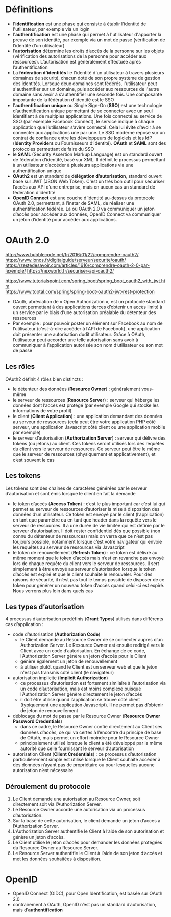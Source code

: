 # Définitions

- l'**identification** est une phase qui consiste à établir l'identité de l'utilisateur, par exemple via un login
- l'**authentification** est une phase qui permet à l'utilisateur d'apporter la preuve de son identité, par exemple via un mot de passe (vérification de l’identité d’un utilisateur)
- l’**autorisation** détermine les droits d’accès de la personne sur les objets (vérification des autorisations de la personne pour accéder aux ressources). L’autorisation est généralement effectuée après l’authentification
- La **fédération d'identités** lie l'identité d'un utilisateur à travers plusieurs domaines de sécurité, chacun doté de son propre système de gestion des identités. Lorsque deux domaines sont fédérés, l'utilisateur peut s'authentifier sur un domaine, puis accéder aux ressources de l'autre domaine sans avoir à s’authentifier une seconde fois. Une composante importante de la fédération d'identité est le SSO
- l'**authentification unique** ou Single Sign-On (**SSO**) est une technologie d’authentification unique permettant de se connecter avec un seul identifiant à de multiples applications. Une fois connecté au service de SSO (par exemple Facebook Connect), le service indique à chaque application que l’utilisateur s’avère connecté. Cela lui évite d’avoir à se connecter aux applications une par une. Le SSO moderne repose sur un contrat de confiance entre les développeurs de logiciels et les IdP (**Identity Providers** ou Fournisseurs d’Identité). **OAuth** et **SAML** sont des protocoles permettant de faire du SSO
- le **SAML** (Security Assertion Markup Language) est un standard ouvert de fédération d’identité, basé sur XML. Il définit le processus permettant à un utilisateur d’accéder à plusieurs applications via une authentification unique
- **OAuth2** est un standard de **délégation d’autorisation**, standard ouvert basé sur JWT (JSON Web Token). C'est un très bon outil pour sécuriser l’accès aux API d’une entreprise, mais en aucun cas un standard de fédération d’identité
- **OpenID Connect** est une couche d’identité au-dessus du protocole OAuth 2.0, permettant, à l’instar de SAML, de réaliser une authentification fédérée. Là où OAuth 2.0 va communiquer un jeton d’accès pour accéder aux données, OpenID Connect va communiquer un jeton d’identité pour accéder aux applications.


# OAuth 2.0

http://www.bubblecode.net/fr/2016/01/22/comprendre-oauth2/  
https://www.ionos.fr/digitalguide/serveur/securite/oauth/  
https://zestedesavoir.com/articles/1616/comprendre-oauth-2-0-par-lexemple/
https://nexworld.fr/securiser-api-oauth2/  

https://www.tutorialspoint.com/spring_boot/spring_boot_oauth2_with_jwt.htm  
https://www.toptal.com/spring/spring-boot-oauth2-jwt-rest-protection

- OAuth, abréviation de « Open Authorization », est un protocole standard ouvert permettant à des applications tierces d’obtenir un accès limité à un service par le biais d’une autorisation préalable du détenteur des ressources
- Par exemple : pour pouvoir poster un élément sur Facebook au nom de l’utilisateur (c’est-à-dire accéder à l’API de Facebook), une application doit présenter une autorisation dudit utilisateur. 
Grâce à OAuth, l’utilisateur peut accorder une telle autorisation sans avoir à communiquer à l’application autorisée son nom d’utilisateur ou son mot de passe

## Les rôles

OAuth2 définit 4 rôles bien distincts :
- le détenteur des données (**Resource Owner**) : généralement vous-même
- le serveur de ressources (**Resource Server**) : serveur qui héberge les données dont l’accès est protégé (par exemple Google qui stocke les informations de votre profil)
- le client (**Client Application**) : une application demandant des données au serveur de ressources (cela peut être votre application PHP côté serveur, une application Javascript côté client ou une application mobile par exemple)
- le serveur d’autorisation (**Authorization Server**) : serveur qui délivre des tokens (ou jetons) au client. Ces tokens seront utilisés lors des requêtes du client vers le serveur de ressources. Ce serveur peut être le même que le serveur de ressources (physiquement et applicativement), et c’est souvent le cas

## Les tokens

Les tokens sont des chaines de caractères générées par le serveur d’autorisation et sont émis lorsque le client en fait la demande
- le token d’accès (**Access Token**) : c’est le plus important car c’est lui qui permet au serveur de ressources d’autoriser la mise à disposition des données d’un utilisateur. Ce token est envoyé par le client (l’application) en tant que paramètre ou en tant que header dans la requête vers le serveur de ressources. Il a une durée de vie limitée qui est définie par le serveur d’autorisation. Il doit rester confidentiel dès que possible (non connu du détenteur de ressources) mais on verra que ce n’est pas toujours possible, notamment lorsque c’est votre navigateur qui envoie les requêtes au serveur de ressources via Javascript
- le token de renouvellement (**Refresh Token**) : ce token est délivré au même moment que le token d’accès mais n’est en revanche pas envoyé lors de chaque requête du client vers le serveur de ressources. Il sert simplement à être envoyé au serveur d’autorisation lorsque le token d’accès est expiré et que le client souhaite le renouveler. Pour des raisons de sécurité, il n’est pas tout le temps possible de disposer de ce token pour générer un nouveau token d’accès quand celui-ci est expiré. Nous verrons plus loin dans quels cas

## Les types d’autorisation

4 processus d’autorisation prédéfinis (**Grant Types**) utilisés dans différents cas d’application :

- code d’autorisation (**Authorization Code**)
    - le Client demande au Resource Owner de se connecter auprès d’un Authorization Server. Le Resource Owner est ensuite redirigé vers le Client avec un code d’autorisation. En échange de ce code, l’Authorization Server génère un jeton d’accès pour le Client
    - génère également un jeton de renouvellement
    - à utiliser plutôt quand le Client est un serveur web et que le jeton n'est pas transmis côté client (le navigateur)
- autorisation implicite (**Implicit Authorization**)
    - ce processus d’autorisation est fortement similaire à l’autorisation via un code d’autorisation, mais est moins complexe puisque l’Authorization Server génère directement le jeton d’accès
    - il doit être utilisé quand l’application se trouve côté client (typiquement une application Javascript). Il ne permet pas d’obtenir de jeton de renouvellement
- déblocage du mot de passe par le Resource Owner (**Resource Owner Password Credentials**)
    - dans ce cadre, le Resource Owner confie directement au Client ses données d’accès, ce qui va certes à l’encontre du principe de base de OAuth, mais permet un effort moindre pour le Resource Owner
    - principalement utilisé lorsque le client a été développé par la même autorité que celle fournissant le serveur d’autorisation
- autorisation Client (**Client Credentials**) : ce processus d’autorisation particulièrement simple est utilisé lorsque le Client souhaite accéder à des données n’ayant pas de propriétaire ou pour lesquelles aucune autorisation n’est nécessaire

## Déroulement du protocole

1. Le Client demande une autorisation au Resource Owner, soit directement soit via l’Authorization Server.
2. Le Resource Owner accorde une autorisation via un processus d’autorisation.
3. Sur la base de cette autorisation, le client demande un jeton d’accès à l’Authorization Server.
4. L’Authorization Server authentifie le Client à l’aide de son autorisation et génère un jeton d’accès.
5. Le Client utilise le jeton d’accès pour demander les données protégées du Resource Owner au Resource Server.
6. Le Resource Server authentifie le Client à l’aide de son jeton d’accès et met les données souhaitées à disposition.


# OpenID

- OpenID Connect (OIDC), pour Open Identification, est basée sur OAuth 2.0
- contrairement à OAuth, OpenID n’est pas un standard d’autorisation, mais d’**authentification**
